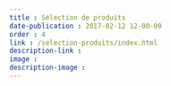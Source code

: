 ```yaml
---
title : Sélection de produits
date-publication : 2017-02-12 12-00-00
order : 4
link : /selection-produits/index.html
description-link : 
image : 
description-image : 
---
```

